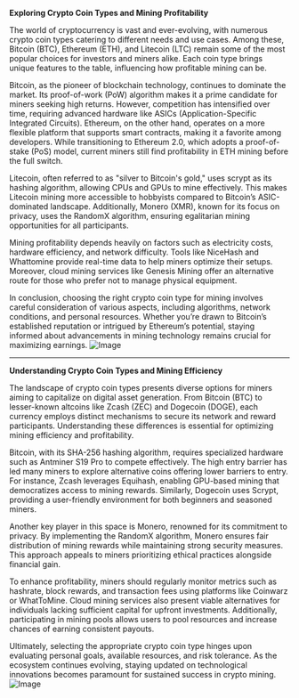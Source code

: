 **Exploring Crypto Coin Types and Mining Profitability**

The world of cryptocurrency is vast and ever-evolving, with numerous crypto coin types catering to different needs and use cases. Among these, Bitcoin (BTC), Ethereum (ETH), and Litecoin (LTC) remain some of the most popular choices for investors and miners alike. Each coin type brings unique features to the table, influencing how profitable mining can be.

Bitcoin, as the pioneer of blockchain technology, continues to dominate the market. Its proof-of-work (PoW) algorithm makes it a prime candidate for miners seeking high returns. However, competition has intensified over time, requiring advanced hardware like ASICs (Application-Specific Integrated Circuits). Ethereum, on the other hand, operates on a more flexible platform that supports smart contracts, making it a favorite among developers. While transitioning to Ethereum 2.0, which adopts a proof-of-stake (PoS) model, current miners still find profitability in ETH mining before the full switch.

Litecoin, often referred to as "silver to Bitcoin's gold," uses scrypt as its hashing algorithm, allowing CPUs and GPUs to mine effectively. This makes Litecoin mining more accessible to hobbyists compared to Bitcoin’s ASIC-dominated landscape. Additionally, Monero (XMR), known for its focus on privacy, uses the RandomX algorithm, ensuring egalitarian mining opportunities for all participants.

Mining profitability depends heavily on factors such as electricity costs, hardware efficiency, and network difficulty. Tools like NiceHash and Whattomine provide real-time data to help miners optimize their setups. Moreover, cloud mining services like Genesis Mining offer an alternative route for those who prefer not to manage physical equipment.

In conclusion, choosing the right crypto coin type for mining involves careful consideration of various aspects, including algorithms, network conditions, and personal resources. Whether you’re drawn to Bitcoin’s established reputation or intrigued by Ethereum’s potential, staying informed about advancements in mining technology remains crucial for maximizing earnings. ![Image](https://github.com/user-attachments/assets/590b50a7-4459-4e76-8a31-559aed223621)

---

**Understanding Crypto Coin Types and Mining Efficiency**

The landscape of crypto coin types presents diverse options for miners aiming to capitalize on digital asset generation. From Bitcoin (BTC) to lesser-known altcoins like Zcash (ZEC) and Dogecoin (DOGE), each currency employs distinct mechanisms to secure its network and reward participants. Understanding these differences is essential for optimizing mining efficiency and profitability.

Bitcoin, with its SHA-256 hashing algorithm, requires specialized hardware such as Antminer S19 Pro to compete effectively. The high entry barrier has led many miners to explore alternative coins offering lower barriers to entry. For instance, Zcash leverages Equihash, enabling GPU-based mining that democratizes access to mining rewards. Similarly, Dogecoin uses Scrypt, providing a user-friendly environment for both beginners and seasoned miners.

Another key player in this space is Monero, renowned for its commitment to privacy. By implementing the RandomX algorithm, Monero ensures fair distribution of mining rewards while maintaining strong security measures. This approach appeals to miners prioritizing ethical practices alongside financial gain.

To enhance profitability, miners should regularly monitor metrics such as hashrate, block rewards, and transaction fees using platforms like Coinwarz or WhatToMine. Cloud mining services also present viable alternatives for individuals lacking sufficient capital for upfront investments. Additionally, participating in mining pools allows users to pool resources and increase chances of earning consistent payouts.

Ultimately, selecting the appropriate crypto coin type hinges upon evaluating personal goals, available resources, and risk tolerance. As the ecosystem continues evolving, staying updated on technological innovations becomes paramount for sustained success in crypto mining. ![Image](https://github.com/user-attachments/assets/590b50a7-4459-4e76-8a31-559aed223621)